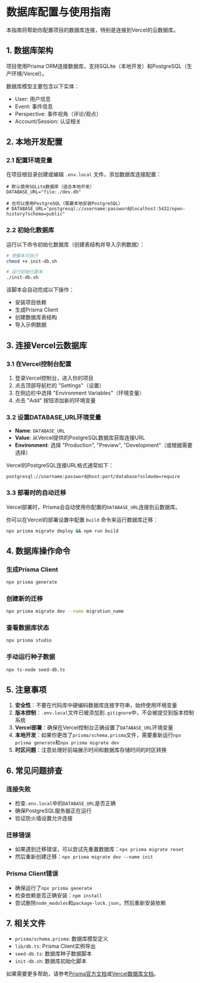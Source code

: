 # 数据库配置与使用指南

本指南将帮助你配置项目的数据库连接，特别是连接到Vercel的云数据库。

## 1. 数据库架构

项目使用Prisma ORM连接数据库，支持SQLite（本地开发）和PostgreSQL（生产环境/Vercel）。

数据库模型主要包含以下实体：
- User: 用户信息
- Event: 事件信息
- Perspective: 事件视角（评论/观点）
- Account/Session: 认证相关

## 2. 本地开发配置

### 2.1 配置环境变量

在项目根目录创建或编辑 `.env.local` 文件，添加数据库连接配置：

```env
# 默认使用SQLite数据库（适合本地开发）
DATABASE_URL="file:./dev.db"

# 也可以使用PostgreSQL（需要本地安装PostgreSQL）
# DATABASE_URL="postgresql://username:password@localhost:5432/open-history?schema=public"
```

### 2.2 初始化数据库

运行以下命令初始化数据库（创建表结构并导入示例数据）：

```bash
# 使脚本可执行
chmod +x init-db.sh

# 运行初始化脚本
./init-db.sh
```

该脚本会自动完成以下操作：
- 安装项目依赖
- 生成Prisma Client
- 创建数据库表结构
- 导入示例数据

## 3. 连接Vercel云数据库

### 3.1 在Vercel控制台配置

1. 登录Vercel控制台，进入你的项目
2. 点击顶部导航栏的 "Settings"（设置）
3. 在侧边栏中选择 "Environment Variables"（环境变量）
4. 点击 "Add" 按钮添加新的环境变量

### 3.2 设置DATABASE_URL环境变量

- **Name**: `DATABASE_URL`
- **Value**: 从Vercel提供的PostgreSQL数据库获取连接URL
- **Environment**: 选择 "Production", "Preview", "Development"（或根据需要选择）

Vercel的PostgreSQL连接URL格式通常如下：
```
postgresql://username:password@host:port/database?sslmode=require
```

### 3.3 部署时的自动迁移

Vercel部署时，Prisma会自动使用你配置的`DATABASE_URL`连接到云数据库。

你可以在Vercel的部署设置中配置 `build` 命令来运行数据库迁移：

```bash
npx prisma migrate deploy && npm run build
```

## 4. 数据库操作命令

### 生成Prisma Client
```bash
npx prisma generate
```

### 创建新的迁移
```bash
npx prisma migrate dev --name migration_name
```

### 查看数据库状态
```bash
npx prisma studio
```

### 手动运行种子数据
```bash
npx ts-node seed-db.ts
```

## 5. 注意事项

1. **安全性**：不要在代码库中硬编码数据库连接字符串，始终使用环境变量
2. **版本控制**：`.env.local`文件已被添加到`.gitignore`中，不会被提交到版本控制系统
3. **Vercel部署**：确保在Vercel控制台正确设置了`DATABASE_URL`环境变量
4. **本地开发**：如果你更改了`prisma/schema.prisma`文件，需要重新运行`npx prisma generate`和`npx prisma migrate dev`
5. **时区问题**：注意处理好前端展示时间和数据库存储时间的时区转换

## 6. 常见问题排查

### 连接失败
- 检查`.env.local`中的`DATABASE_URL`是否正确
- 确保PostgreSQL服务器正在运行
- 验证防火墙设置允许连接

### 迁移错误
- 如果遇到迁移错误，可以尝试先重置数据库：`npx prisma migrate reset`
- 然后重新创建迁移：`npx prisma migrate dev --name init`

### Prisma Client错误
- 确保运行了`npx prisma generate`
- 检查依赖是否正确安装：`npm install`
- 尝试删除`node_modules`和`package-lock.json`，然后重新安装依赖

## 7. 相关文件

- `prisma/schema.prisma`: 数据库模型定义
- `lib/db.ts`: Prisma Client实例导出
- `seed-db.ts`: 数据库种子数据脚本
- `init-db.sh`: 数据库初始化脚本

如果需要更多帮助，请参考[Prisma官方文档](https://www.prisma.io/docs)或[Vercel数据库文档](https://vercel.com/docs/storage)。